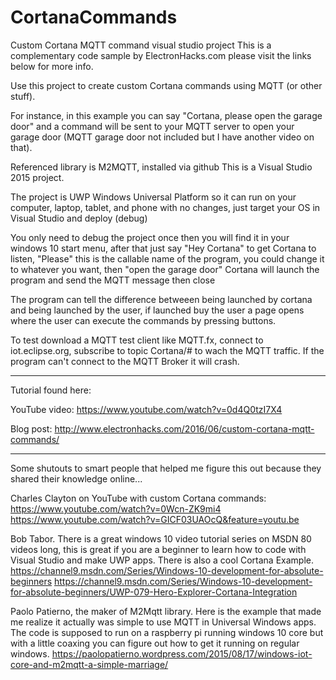 # CortanaCommands
Custom Cortana MQTT command visual studio project
This is a complementary code sample by ElectronHacks.com please visit the links below for more info.

Use this project to create custom Cortana commands using MQTT (or other stuff).

For instance, in this example you can say "Cortana, please open the garage door" and a command will be sent to your MQTT server to open your garage door (MQTT garage door not included but I have another video on that).

Referenced library is M2MQTT, installed via github
This is a Visual Studio 2015 project.

The project is UWP Windows Universal Platform so it can run on your computer, laptop, tablet, and phone with no changes, just target your OS in Visual Studio and deploy (debug)

You only need to debug the project once then you will find it in your windows 10 start menu, after that just say "Hey Cortana" to get Cortana to listen, "Please" this is the callable name of the program, you could change it to whatever you want, then "open the garage door" Cortana will launch the program and send the MQTT message then close

The program can tell the difference betweeen being launched by cortana and being launched by the user, if launched buy the user a page opens where the user can execute the commands by pressing buttons.

To test download a MQTT test client like MQTT.fx, connect to iot.eclipse.org, subscribe to topic Cortana/# to wach the MQTT traffic. If the program can't connect to the MQTT Broker it will crash.


------------

Tutorial found here:

YouTube video: https://www.youtube.com/watch?v=0d4Q0tzI7X4

Blog post: http://www.electronhacks.com/2016/06/custom-cortana-mqtt-commands/


------------

Some shutouts to smart people that helped me figure this out because they shared their knowledge online...

Charles Clayton on YouTube with custom Cortana commands: 
https://www.youtube.com/watch?v=0Wcn-ZK9mi4 
https://www.youtube.com/watch?v=GICF03UAOcQ&feature=youtu.be

Bob Tabor. There is a great windows 10 video tutorial series on MSDN 80 videos long, this is great if you are a beginner to learn how to code with Visual Studio and make UWP apps. There is also a cool Cortana Example.
https://channel9.msdn.com/Series/Windows-10-development-for-absolute-beginners
https://channel9.msdn.com/Series/Windows-10-development-for-absolute-beginners/UWP-079-Hero-Explorer-Cortana-Integration

Paolo Patierno, the maker of M2Mqtt library. Here is the example that made me realize it actually was simple to use MQTT in Universal Windows apps. The code is supposed to run on a raspberry pi running windows 10 core but with a little coaxing you can figure out how to get it running on regular windows.
https://paolopatierno.wordpress.com/2015/08/17/windows-iot-core-and-m2mqtt-a-simple-marriage/
